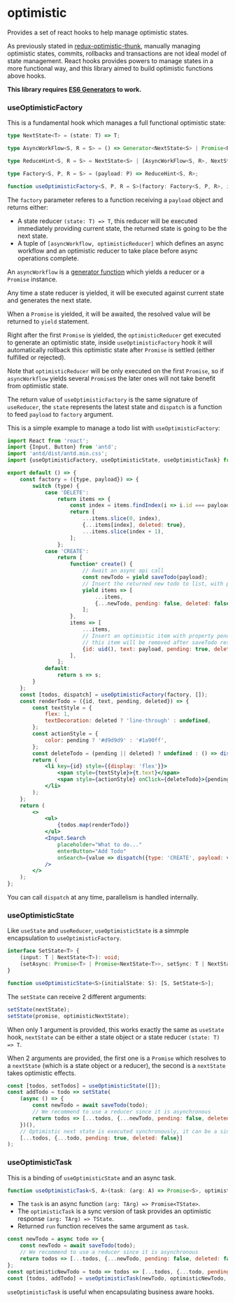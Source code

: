 # optimistic

Provides a set of react hooks to help manage optimistic states.

As previously stated in [redux-optimistic-thunk](https://github.com/ecomfe/redux-optimistic-thunk#why-this-middleware),
manually managing optimistic states, commits, rollbacks and transactions are not ideal model of state management.
React hooks provides powers to manage states in a more functional way, and this library aimed to build optimistic functions above hooks.

**This library requires [ES6 Generators](https://caniuse.com/#feat=es6-generators) to work.**

### useOptimisticFactory

This is a fundamental hook which manages a full functional optimistic state:

```typescript
type NextState<T> = (state: T) => T;

type AsyncWorkFlow<S, R = S> = () => Generator<NextState<S> | Promise<R>, void, R>;

type ReduceHint<S, R = S> = NextState<S> | [AsyncWorkFlow<S, R>, NextState<S>];

type Factory<S, P, R = S> = (payload: P) => ReduceHint<S, R>;

function useOptimisticFactory<S, P, R = S>(factory: Factory<S, P, R>, initialState: S): [S, (paylod: P) => void];
```

The `factory` parameter referes to a function receiving a `payload` object and returns either:

- A state reducer `(state: T) => T`, this reducer will be executed immediately providing current state, the returned state is going to be the next state.
- A tuple of `[asyncWorkflow, optimisticReducer]` which defines an async workflow and an optimistic reducer to take place before async operations complete.

An `asyncWorkflow` is a [generator function](https://developer.mozilla.org/en-US/docs/Web/JavaScript/Reference/Statements/function*) which yields a reducer or a `Promise` instance.

Any time a state reducer is yielded, it will be executed against current state and generates the next state.

When a `Promise` is yielded, it will be awaited, the resolved value will be returned to `yield` statement.

Right after the first `Promise` is yielded, the `optimisticReducer` get executed to generate an optimistic state, inside `useOptimisticFactory` hook it will automatically rollback this optimistic state after `Promise` is settled (either fulfilled or rejected).

Note that `optimisticReducer` will be only executed on the first `Promise`, so if `asyncWorkflow` yields several `Promise`s the later ones will not take benefit from optimistic state.

The return value of `useOptimisticFactory` is the same signature of `useReducer`, the `state` represents the latest state and `dispatch` is a function to feed `payload` to `factory` argument.

This is a simple example to manage a todo list with `useOptimisticFactory`:

```jsx
import React from 'react';
import {Input, Button} from 'antd';
import 'antd/dist/antd.min.css';
import {useOptimisticFactory, useOptimisticState, useOptimisticTask} from '@huse/optimistic';

export default () => {
    const factory = ({type, payload}) => {
        switch (type) {
            case 'DELETE':
                return items => {
                    const index = items.findIndex(i => i.id === payload);
                    return [
                        ...items.slice(0, index),
                        {...items[index], deleted: true},
                        ...items.slice(index + 1),
                    ];
                };
            case 'CREATE':
                return [
                    function* create() {
                        // Await an async api call
                        const newTodo = yield saveTodo(payload);
                        // Insert the returned new todo to list, with pending set to false
                        yield items => [
                            ...items,
                            {...newTodo, pending: false, deleted: false},
                        ];
                    },
                    items => [
                        ...items,
                        // Insert an optimistic item with property pending set to true,
                        // this item will be removed after saveTodo resolves
                        {id: uid(), text: payload, pending: true, deleted: false},
                    ],
                ];
            default:
                return s => s;
        }
    };
    const [todos, dispatch] = useOptimisticFactory(factory, []);
    const renderTodo = ({id, text, pending, deleted}) => {
        const textStyle = {
            flex: 1,
            textDecoration: deleted ? 'line-through' : undefined,
        };
        const actionStyle = {
            color: pending ? '#d9d9d9' : '#1a90ff',
        };
        const deleteTodo = (pending || deleted) ? undefined : () => dispatch({type: 'DELETE', paylaod: id});
        return (
            <li key={id} style={{display: 'flex'}}>
                <span style={textStyle}>{t.text}</span>
                <span style={actionStyle} onClick={deleteTodo}>{pending ? 'pending' : 'delete'}</span>
            </li>
        );
    };
    return (
        <>
            <ul>
                {todos.map(renderTodo)}
            </ul>
            <Input.Search
                placeholder="What to do..."
                enterButton="Add Todo"
                onSearch={value => dispatch({type: 'CREATE', payload: value})}
            />
        </>
    );
};
```

You can call `dispatch` at any time, parallelism is handled internally.

### useOptimisticState

Like `useState` and `useReducer`, `useOptimisticState` is a simmple encapsulation to `useOptimisticFactory`.

```typescript
interface SetState<T> {
    (input: T | NextState<T>): void;
    (setAsync: Promise<T> | Promise<NextState<T>>, setSync: T | NextState<T>): void;
}

function useOptimisticState<S>(initialState: S): [S, SetState<S>];
```

The `setState` can receive 2 different arguments:

```js
setState(nextState);
setState(promise, optimisticNextState);
```

When only 1 argument is provided, this works exactly the same as `useState` hook, `nextState` can be either a state object or a state reducer `(state: T) => T`.

When 2 arguments are provided, the first one is a `Promise` which resolves to a `nextState` (which is a state object or a reducer), the second is a `nextState` takes optimistic effects.

```js
const [todos, setTodos] = useOptimisticState([]);
const addTodo = todo => setState(
    (async () => {
        const newTodo = await saveTodo(todo);
        // We recommend to use a reducer since it is asynchronous
        return todos => [...todos, {...newTodo, pending: false, deleted: false}];
    })(),
    // Optimistic next state is executed synchronously, it can be a single state object
    [...todos, {...todo, pending: true, deleted: false}]
);
```

### useOptimisticTask

This is a binding of `useOptimisticState` and an async task.

```typescript
function useOptimisticTask<S, A>(task: (arg: A) => Promise<S>, optimisticTask: (arg: A) => S, initialState: S);
```

- The `task` is an async function `(arg: TArg) => Promise<TState>`.
- The `optimisticTask` is a sync version of task provides an optimistic response `(arg: TArg) => TState`.
- Returned `run` function receives the same argument as `task`.

```js
const newTodo = async todo => {
    const newTodo = await saveTodo(todo);
    // We recommend to use a reducer since it is asynchronous
    return todos => [...todos, {...newTodo, pending: false, deleted: false}];
};
const optimisticNewTodo = todo => todos => [...todos, {...todo, pending: true, deleted: false}];
const [todos, addTodo] = useOptimisticTask(newTodo, optimisticNewTodo, []);
```

`useOptimisticTask` is useful when encapsulating business aware hooks.
